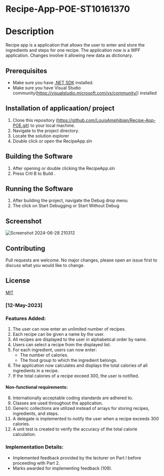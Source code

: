 # Recipe-App-POE-ST10161370

# Description
Recipe app is a application that allows the user to enter and store the ingredients and steps for one recipe.
The application now is a WPF application. Changes involve it allowing new data as dictionary.

## Prerequisites
- Make sure you have [.NET SDK](https://dotnet.microsoft.com/download) installed.
- Make sure you have Visual Studio community(https://visualstudio.microsoft.com/vs/community/) installed

## Installation of applicaation/ project
1. Clone this repository (https://github.com/LouisAmphibian/Recipe-App-POE.git) to your local machine.
2. Navigate to the project directory.
3. Locate the solution explorer
4. Double click or open the RecipeApp.sln

## Building the Software
1. After opening or double clicking the RecipeApp.sln
3. Press Crtl B to Build .

## Running the Software
1. After building the project, navigate the Debug drop menu
2. The click on Start Debugging or Start Without Debug

## Screenshot
![Screenshot 2024-06-28 210312](https://github.com/LouisAmphibian/Recipe-App-POE/assets/106699001/c257c829-d7fb-42fb-a94e-7afd56abaeef)


## Contributing
Pull requests are welcome. No major changes, please open an issue first to discuss what you would like to change.

## License
[MIT](https://choosealicense.com/licenses/mit/)

### [12-May-2023]

### Features Added:
1. The user can now enter an unlimited number of recipes.
2. Each recipe can be given a name by the user.
3. All recipes are displayed to the user in alphabetical order by name.
4. Users can select a recipe from the displayed list.
5. For each ingredient, users can now enter:
    - The number of calories.
    - The food group to which the ingredient belongs.
6. The application now calculates and displays the total calories of all ingredients in a recipe.
7. If the total calories of a recipe exceed 300, the user is notified.

#### Non-functional requirements:
8. Internationally acceptable coding standards are adhered to.
9. Classes are used throughout the application.
10. Generic collections are utilized instead of arrays for storing recipes, ingredients, and steps.
11. A delegate is implemented to notify the user when a recipe exceeds 300 calories.
12. A unit test is created to verify the accuracy of the total calorie calculation.

### Implementation Details:
- Implemented feedback provided by the lecturer on Part I before proceeding with Part 2.
- Marks awarded for implementing feedback (109).
